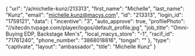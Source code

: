 {
    "url": "\/a\/michelle-kunz\/213313",
    "first_name": "Michelle",
    "last_name": "Kunz",
    "email": "michelle.kunz@macys.com",
    "id": "213313",
    "login_id": "1759121",
    "data": {
        "incentive": "3",
        "auto_approve": true,
        "profilePhoto": "\/\/sitecdn.tvpage.com\/player\/logos\/default_profile.jpg",
        "job_title": "Omni-Buying EDP, Backstage Men's",
        "local_macys_store": "-1",
        "racif_id": "71761240",
        "phone_number": "3868018816",
        "tongal": ""
    },
    "type": "captivate",
    "layout": "ambassador",
    "title": "Michelle Kunz"
}